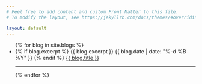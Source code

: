 ```yaml
---
# Feel free to add content and custom Front Matter to this file.
# To modify the layout, see https://jekyllrb.com/docs/themes/#overriding-theme-defaults

layout: default
---
```


<ul>
  {% for blog in site.blogs %}
    <li>
        {% if blog.excerpt %}
            {{ blog.excerpt }}
            {{ blog.date | date: "%-d %B %Y" }}
        {% endif %}
        <a href="{{ blog.url }}">{{ blog.title }}</a>
    </li>
    <hr>
  {% endfor %}
</ul>

